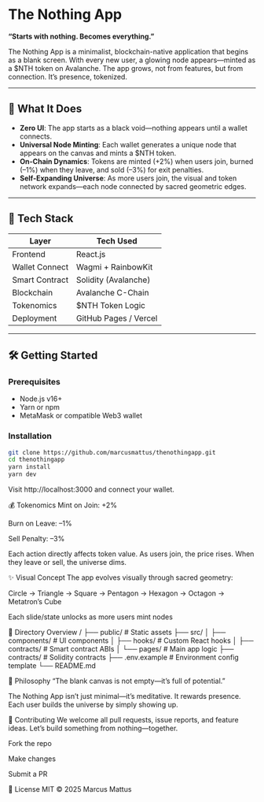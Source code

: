 # The Nothing App

**“Starts with nothing. Becomes everything.”**

The Nothing App is a minimalist, blockchain-native application that begins as a blank screen. With every new user, a glowing node appears—minted as a $NTH token on Avalanche. The app grows, not from features, but from connection. It’s presence, tokenized.

---

## 🌌 What It Does

- **Zero UI**: The app starts as a black void—nothing appears until a wallet connects.
- **Universal Node Minting**: Each wallet generates a unique node that appears on the canvas and mints a $NTH token.
- **On-Chain Dynamics**: Tokens are minted (+2%) when users join, burned (–1%) when they leave, and sold (–3%) for exit penalties.
- **Self-Expanding Universe**: As more users join, the visual and token network expands—each node connected by sacred geometric edges.

---

## 🚀 Tech Stack

| Layer          | Tech Used            |
|----------------|----------------------|
| Frontend       | React.js             |
| Wallet Connect | Wagmi + RainbowKit   |
| Smart Contract | Solidity (Avalanche) |
| Blockchain     | Avalanche C-Chain    |
| Tokenomics     | $NTH Token Logic     |
| Deployment     | GitHub Pages / Vercel|

---

## 🛠️ Getting Started

### Prerequisites

- Node.js v16+
- Yarn or npm
- MetaMask or compatible Web3 wallet

### Installation

```bash
git clone https://github.com/marcusmattus/thenothingapp.git
cd thenothingapp
yarn install
yarn dev
```
Visit http://localhost:3000 and connect your wallet.

💰 Tokenomics
Mint on Join: +2%

Burn on Leave: –1%

Sell Penalty: –3%

Each action directly affects token value. As users join, the price rises. When they leave or sell, the universe dims.

✨ Visual Concept
The app evolves visually through sacred geometry:

Circle → Triangle → Square → Pentagon → Hexagon → Octagon → Metatron’s Cube

Each slide/state unlocks as more users mint nodes

📂 Directory Overview
/
├── public/              # Static assets
├── src/
│   ├── components/      # UI components
│   ├── hooks/           # Custom React hooks
│   ├── contracts/       # Smart contract ABIs
│   └── pages/           # Main app logic
├── contracts/           # Solidity contracts
├── .env.example         # Environment config template
└── README.md

🧙 Philosophy
“The blank canvas is not empty—it’s full of potential.”

The Nothing App isn’t just minimal—it’s meditative. It rewards presence. Each user builds the universe by simply showing up.

🤝 Contributing
We welcome all pull requests, issue reports, and feature ideas. Let’s build something from nothing—together.

Fork the repo

Make changes

Submit a PR

📝 License
MIT © 2025 Marcus Mattus
